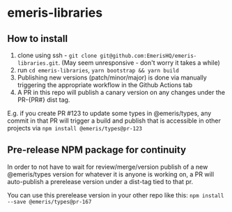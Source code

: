 # emeris-libraries

## How to install
1. clone using ssh - `git clone git@github.com:EmerisHQ/emeris-libraries.git`. (May seem unresponsive - don't worry it takes a while)
2. run `cd emeris-libraries`, `yarn bootstrap && yarn build`
3. Publishing new versions (patch/minor/major) is done via manually triggering the appropriate workflow in the Github Actions tab
4. A PR in this repo will publish a canary version on any changes under the PR-{PR#} dist tag.

E.g. if you create PR #123 to update some types in @emeris/types, any commit in that PR will trigger a build and publish that is accessible in other projects via `npm install @emeris/types@pr-123`

## Pre-release NPM package for continuity
In order to not have to wait for review/merge/version publish of a new @emeris/types version for whatever it is anyone is working on, a PR will auto-publish a prerelease version under a dist-tag tied to that pr.

You can use this prerelease version in your other repo like this: `npm install --save @emeris/types@pr-167`
